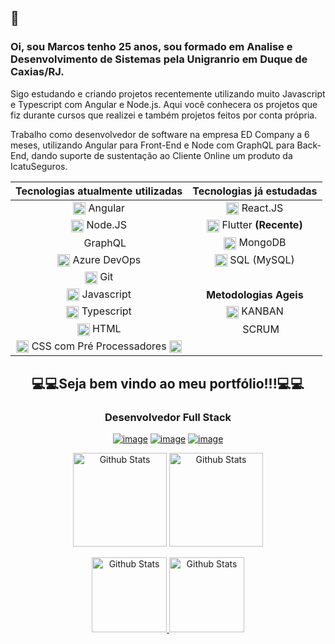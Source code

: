 ## 👋

### Oi, sou Marcos tenho 25 anos, sou formado em Analise e Desenvolvimento de Sistemas pela Unigranrio em Duque de Caxias/RJ.

Sigo estudando e criando projetos recentemente utilizando muito Javascript e Typescript com Angular e Node.js.
Aqui você conhecera os projetos que fiz durante cursos que realizei e também projetos feitos por conta própria.

Trabalho como desenvolvedor de software na empresa ED Company a 6 meses, utilizando Angular para Front-End e Node com GraphQL para Back-End, dando suporte de sustentação ao Cliente Online um produto da IcatuSeguros.

<div align="center">

  | Tecnologias atualmente utilizadas |   Tecnologias já estudadas   |
  |:---------------------------------:|:----------------------------:|
  |<img src="https://angular.io/assets/images/logos/angularjs/AngularJS-Shield.svg" align="center" height="20" /> Angular|<img src="https://upload.wikimedia.org/wikipedia/commons/thumb/a/a7/React-icon.svg/1280px-React-icon.svg.png" align="center" height="20" /> React.JS           |
  |<img src="https://icon-library.com/images/node-js-icon/node-js-icon-8.jpg" align="center" height="20" /> Node.JS|<img src="https://uxwing.com/wp-content/themes/uxwing/download/10-brands-and-social-media/flutter.png" align="center" height="20" /> Flutter **(Recente)**   |
  |<img src="https://upload.wikimedia.org/wikipedia/commons/thumb/1/17/GraphQL_Logo.svg/1024px-GraphQL_Logo.svg.png" align="center" height="15" /> GraphQL|<img src="https://cdn.worldvectorlogo.com/logos/mongodb-icon-1.svg" align="center" height="20" /> MongoDB           |
  |<img src="https://cdn.iconscout.com/icon/free/png-256/azure-devops-3628645-3029870.png" align="center" height="20" /> Azure DevOps|<img src="https://seeklogo.com/images/M/mysql-logo-69B39F7D18-seeklogo.com.png" align="center" height="20" /> SQL (MySQL)         |
  |<img src="https://upload.wikimedia.org/wikipedia/commons/thumb/3/3f/Git_icon.svg/1024px-Git_icon.svg.png" align="center" height="20" /> Git|
  |<img src="https://iconape.com/wp-content/files/ez/353342/png/javascript-logo.png" align="center" height="20" /> Javascript|    **Metodologias Ageis**    |
  |<img src="https://upload.wikimedia.org/wikipedia/commons/thumb/4/4c/Typescript_logo_2020.svg/600px-Typescript_logo_2020.svg.png" align="center" height="20" /> Typescript|<img src="https://www.pinclipart.com/picdir/middle/37-375056_kanban-board-kanban-png-clipart.png" align="center" height="20" /> KANBAN            |
  |<img src="https://upload.wikimedia.org/wikipedia/commons/thumb/3/38/HTML5_Badge.svg/1024px-HTML5_Badge.svg.png" align="center" height="20" /> HTML|<img src="https://cdn.iconscout.com/icon/free/png-256/scrum-3658808-3051792.png" height="15" align="center" /> SCRUM            |
  |<img src="https://www.iconninja.com/files/752/618/436/css-internet-technology-website-web-style-css3-icon.svg" align="center" height="20" /> CSS com Pré Processadores <img src="https://cdn.worldvectorlogo.com/logos/sass-1.svg" align="center" height="20" />|
  
</div>
  
<h2 align="center">💻💻Seja bem vindo ao meu portfólio!!!💻💻</h2>

<span align="center">
  
### Desenvolvedor Full Stack

<a href="https://www.linkedin.com/in/marcos-wergles/">![image](https://flat.badgen.net/badge/in/marcos-wergles/black)</a> <a href="mailto:marcospsw96@gmail.com">![image](https://flat.badgen.net/badge/e-mail/marcospsw96@gmail.com/black)</a> <a href="https://api.whatsapp.com/send?phone=5521964870147&text=Ol%C3%A1%2C%20meu%20nome%20%C3%A9%20Marcos%20em%20que%20posso%20ajudar%20%3F">![image](https://flat.badgen.net/badge/Celular/(21)%2096487-0147/black)</a>

</span>

<p align="center">
  <img src="https://github-readme-stats.vercel.app/api?username=marcospsw&show_icons=true&title_color=FF79C6&icon_color=e7de79&text_color=E1E1E6&bg_color=191622" alt="Github Stats" height=150/>

  <img src="https://github-readme-stats.vercel.app/api/top-langs/?username=marcospsw&layout=compact&title_color=FF79C6&text_color=E1E1E6&bg_color=191622" alt="Github Stats" height=150 />
</p>
<p align="center">
  <a href="https://github.com/marcospsw/GoBarberWeb">
    <img src="https://github-readme-stats.vercel.app/api/pin?username=marcospsw&repo=GoBarberWeb&title_color=FF79C6&icon_color=e7de79&text_color=E1E1E6&bg_color=191622" alt="Github Stats" height=120 />
  </a>
  <a href="https://github.com/marcospsw/GoBarberServer">
    <img src="https://github-readme-stats.vercel.app/api/pin?username=marcospsw&repo=GoBarberServer&title_color=FF79C6&icon_color=e7de79&text_color=E1E1E6&bg_color=191622" alt="Github Stats" height=120 />
  </a>
</p>
